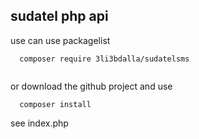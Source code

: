 ## sudatel php api 



use can use packagelist 

```
  composer require 3li3bdalla/sudatelsms
  
```
  or download  the github project and use 
  
```
  composer install
```



see index.php 
